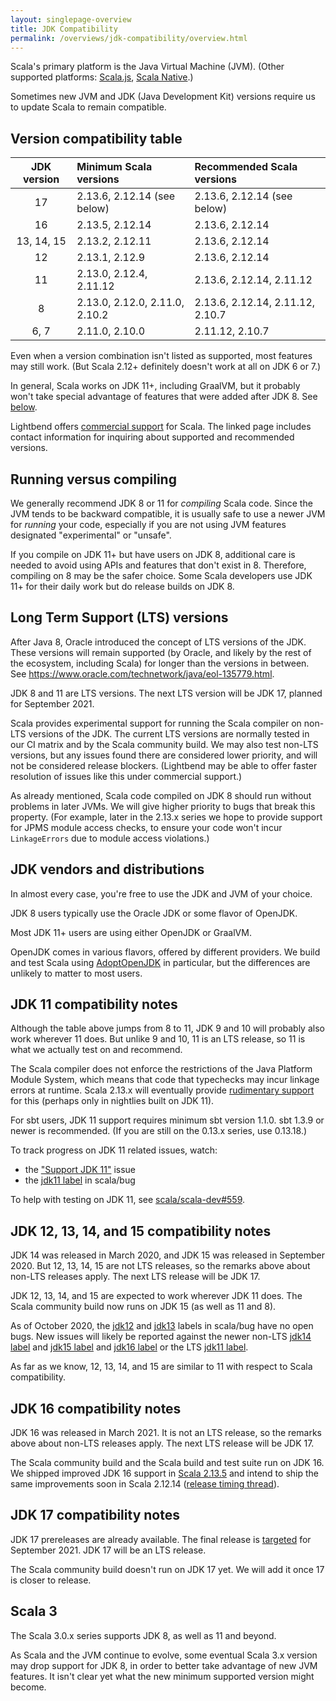```yaml
---
layout: singlepage-overview
title: JDK Compatibility
permalink: /overviews/jdk-compatibility/overview.html
---
```


Scala's primary platform is the Java Virtual Machine (JVM). (Other supported platforms: [Scala.js](https://www.scala-js.org/), [Scala Native](https://scala-native.readthedocs.io/).)

Sometimes new JVM and JDK (Java Development Kit) versions require us to update Scala to remain compatible.

## Version compatibility table

| JDK version | Minimum Scala versions           | Recommended Scala versions                                 |
|:-----------:|:---------------------------------|:-----------------------------------------------------------|
| 17          | 2.13.6, 2.12.14 (see below)      | 2.13.6, 2.12.14 (see below)
| 16          | 2.13.5, 2.12.14                  | 2.13.6, 2.12.14
| 13, 14, 15  | 2.13.2, 2.12.11                  | 2.13.6, 2.12.14                                            |
| 12          | 2.13.1, 2.12.9                   | 2.13.6, 2.12.14                                            |
| 11          | 2.13.0, 2.12.4, 2.11.12          | 2.13.6, 2.12.14, 2.11.12                                   |
| 8           | 2.13.0, 2.12.0, 2.11.0, 2.10.2   | 2.13.6, 2.12.14, 2.11.12, 2.10.7                           |
| 6, 7        | 2.11.0, 2.10.0                   | 2.11.12, 2.10.7                                            |

Even when a version combination isn't listed as supported, most features may still work.  (But Scala 2.12+ definitely doesn't work at all on JDK 6 or 7.)

In general, Scala works on JDK 11+, including GraalVM, but it probably won't take special advantage of features that were added after JDK 8. See [below](#jdk-11-compatibility-notes).

Lightbend offers [commercial support](https://www.lightbend.com/lightbend-platform-subscription) for Scala. The linked page includes contact information for inquiring about supported and recommended versions.

## Running versus compiling

We generally recommend JDK 8 or 11 for *compiling* Scala code. Since the JVM tends to be backward compatible, it is usually safe to use a newer JVM for *running* your code, especially if you are not using JVM features designated "experimental" or "unsafe".

If you compile on JDK 11+ but have users on JDK 8, additional care is needed to avoid using APIs and features that don't exist in 8. Therefore, compiling on 8 may be the safer choice. Some Scala developers use JDK 11+ for their daily work but do release builds on JDK 8.

## Long Term Support (LTS) versions

After Java 8, Oracle introduced the concept of LTS versions of the JDK. These versions will remain supported (by Oracle, and likely by the rest of the ecosystem, including Scala) for longer than the versions in between. See <https://www.oracle.com/technetwork/java/eol-135779.html>.

JDK 8 and 11 are LTS versions. The next LTS version will be JDK 17, planned for September 2021.

Scala provides experimental support for running the Scala compiler on non-LTS versions of the JDK. The current LTS versions are normally tested in our CI matrix and by the Scala community build. We may also test non-LTS versions, but any issues found there are considered lower priority, and will not be considered release blockers. (Lightbend may be able to offer faster resolution of issues like this under commercial support.)

As already mentioned, Scala code compiled on JDK 8 should run without problems in later JVMs. We will give higher priority to bugs that break this property. (For example, later in the 2.13.x series we hope to provide support for JPMS module access checks, to ensure your code won't incur `LinkageErrors` due to module access violations.)

## JDK vendors and distributions

In almost every case, you're free to use the JDK and JVM of your choice.

JDK 8 users typically use the Oracle JDK or some flavor of OpenJDK.

Most JDK 11+ users are using either OpenJDK or GraalVM.

OpenJDK comes in various flavors, offered by different providers.  We build and test Scala using [AdoptOpenJDK](https://adoptopenjdk.net) in particular, but the differences are unlikely to matter to most users.

## JDK 11 compatibility notes

Although the table above jumps from 8 to 11, JDK 9 and 10 will probably also work wherever 11 does. But unlike 9 and 10, 11 is an LTS release, so 11 is what we actually test on and recommend.

The Scala compiler does not enforce the restrictions of the Java Platform Module System, which means that code that typechecks may incur linkage errors at runtime. Scala 2.13.x will eventually provide [rudimentary support](https://github.com/scala/scala/pull/7218) for this (perhaps only in nightlies built on JDK 11).

For sbt users, JDK 11 support requires minimum sbt version 1.1.0.  sbt 1.3.9 or newer is recommended.  (If you are still on the 0.13.x series, use 0.13.18.)

To track progress on JDK 11 related issues, watch:

* the ["Support JDK 11"](https://github.com/scala/scala-dev/issues/139 "scala/scala-dev #139") issue
* the [jdk11 label](https://github.com/scala/bug/labels/jdk11) in scala/bug

To help with testing on JDK 11, see [scala/scala-dev#559](https://github.com/scala/scala-dev/issues/559).

## JDK 12, 13, 14, and 15 compatibility notes

JDK 14 was released in March 2020, and JDK 15 was released in September 2020. But 12, 13, 14, 15 are not LTS releases, so the remarks above about non-LTS releases apply.  The next LTS release will be JDK 17.

JDK 12, 13, 14, and 15 are expected to work wherever JDK 11 does. The Scala community build now runs on JDK 15 (as well as 11 and 8).

As of October 2020, the [jdk12](https://github.com/scala/bug/labels/jdk12) and [jdk13](https://github.com/scala/bug/labels/jdk13) labels in scala/bug have no open bugs. New issues will likely be reported against the newer non-LTS [jdk14 label](https://github.com/scala/bug/labels/jdk14) and [jdk15 label](https://github.com/scala/bug/labels/jdk15) and [jdk16 label](https://github.com/scala/bug/labels/jdk15) or the LTS [jdk11 label](https://github.com/scala/bug/labels/jdk11).

As far as we know, 12, 13, 14, and 15 are similar to 11 with respect to Scala compatibility.

## JDK 16 compatibility notes

JDK 16 was released in March 2021. It is not an LTS release, so the remarks above about non-LTS releases apply.  The next LTS release will be JDK 17.

The Scala community build and the Scala build and test suite run on JDK 16.  We shipped improved JDK 16 support in [Scala 2.13.5](https://github.com/scala/scala/releases/tag/v2.13.5) and intend to ship the same improvements soon in Scala 2.12.14 ([release timing thread](https://contributors.scala-lang.org/t/scala-2-12-14-planning/4852/2)).

## JDK 17 compatibility notes

JDK 17 prereleases are already available. The final release is [targeted](https://openjdk.java.net/projects/jdk/17/) for September 2021.  JDK 17 will be an LTS release.

The Scala community build doesn't run on JDK 17 yet. We will add it once 17 is closer to release.

## Scala 3

The Scala 3.0.x series supports JDK 8, as well as 11 and beyond.

As Scala and the JVM continue to evolve, some eventual Scala 3.x version may drop support for JDK 8, in order to better take advantage of new JVM features.  It isn't clear yet what the new minimum supported version might become.
